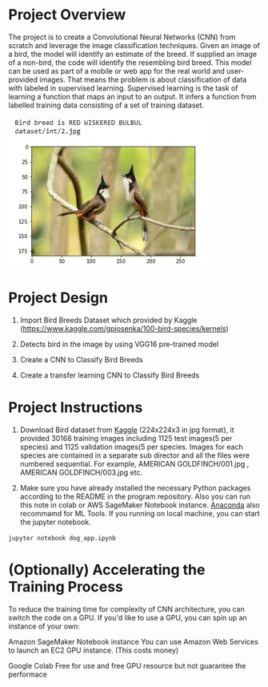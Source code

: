 # Project Overview

The project is to create a Convolutional Neural Networks (CNN) from scratch and leverage the image classification techniques. Given an image of a bird, the model will identify an estimate of the breed. If supplied an image of a non-bird, the code will identify the resembling bird breed. This model can be used as part of a mobile or web app for the real world and user-provided images. That means the problem is about classification of data with labeled in supervised learning. Supervised learning is the task of learning a function that maps an input to an output. It infers a function from labelled training data consisting of a set of training dataset.

![image](https://github.com/michaelcity/Bird-Species-Recognition/blob/master/img/example1.JPG)

# Project Design

1.	Import Bird Breeds Dataset which provided by Kaggle (https://www.kaggle.com/gpiosenka/100-bird-species/kernels)

2.	Detects bird in the image by using VGG16 pre-trained model 

3.	Create a CNN to Classify Bird Breeds

4.	Create a transfer learning CNN to Classify Bird Breeds



# Project Instructions

1. Download Bird dataset from [Kaggle](https://www.kaggle.com/gpiosenka/100-bird-species) (224x224x3 in jpg format), it provided 30168 training images including 1125 test images(5 per species) and 1125 validation images(5 per species. Images for each species are contained in a separate sub director and all the files were numbered sequential. For example, AMERICAN GOLDFINCH/001.jpg , AMERICAN GOLDFINCH/003.jpg etc.
 
2. Make sure you have already installed the necessary Python packages according to the README in the program repository. Also you can run this note in colab or AWS SageMaker Notebook instance. [Anaconda](https://www.anaconda.com/) also recommamd for ML Tools.
If you running on local machine, you can start the jupyter notebook.

`jupyter notebook dog_app.ipynb`



# (Optionally) Accelerating the Training Process

To reduce the training time for complexity of CNN architecture, you can switch the code on a GPU. If you'd like to use a GPU, you can spin up an instance of your own:

Amazon SageMaker Notebook instance
You can use Amazon Web Services to launch an EC2 GPU instance. (This costs money)

Google Colab
Free for use and free GPU resource but not guarantee the performace
